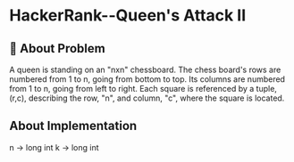 # HackerRank--Queen's Attack II

## 📜 About Problem
A queen is standing on an "nxn" chessboard. The chess board's rows are numbered from 1 to n, going from bottom to top. Its columns are numbered from 1 to n, going from left to right. Each square is referenced by a tuple, (r,c), describing the row, "n", and column, "c", where the square is located.

## About Implementation
n -> long int
k -> long int
